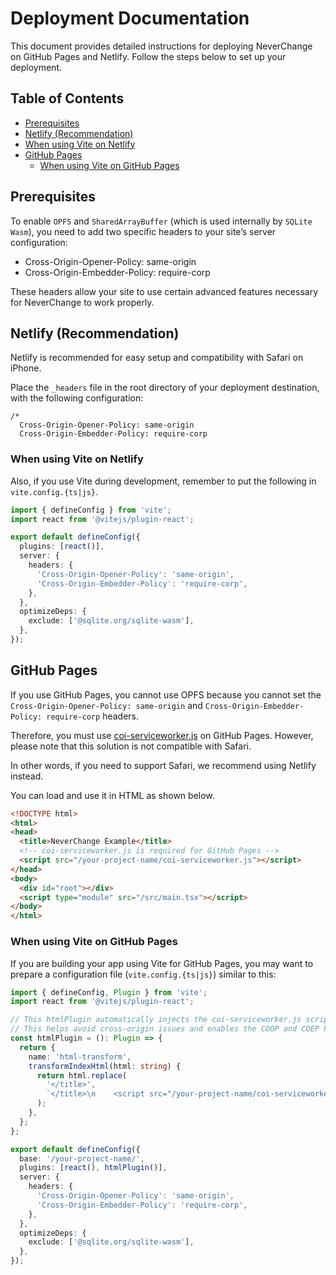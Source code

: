 # Deployment Documentation

This document provides detailed instructions for deploying NeverChange on GitHub Pages and Netlify. Follow the steps below to set up your deployment.

## Table of Contents
- [Prerequisites](#prerequisites)
- [Netlify (Recommendation)](#netlify-recommendation)
 - [When using Vite on Netlify](#when-using-vite-on-netlify)
- [GitHub Pages](#github-pages)
  - [When using Vite on GitHub Pages](#when-using-vite-on-github-pages)

## Prerequisites

To enable `OPFS` and `SharedArrayBuffer` (which is used internally by `SQLite Wasm`), you need to add two specific headers to your site’s server configuration:

* Cross-Origin-Opener-Policy: same-origin
* Cross-Origin-Embedder-Policy: require-corp

These headers allow your site to use certain advanced features necessary for NeverChange to work properly.

## Netlify (Recommendation)
Netlify is recommended for easy setup and compatibility with Safari on iPhone.

Place the `_headers` file in the root directory of your deployment destination, with the following configuration:

```
/*  
  Cross-Origin-Opener-Policy: same-origin
  Cross-Origin-Embedder-Policy: require-corp
```

### When using Vite on Netlify

Also, if you use Vite during development, remember to put the following in `vite.config.{ts|js}`.

```typescript
import { defineConfig } from 'vite';
import react from '@vitejs/plugin-react';

export default defineConfig({
  plugins: [react()],
  server: {
    headers: {
      'Cross-Origin-Opener-Policy': 'same-origin',
      'Cross-Origin-Embedder-Policy': 'require-corp',
    },
  },
  optimizeDeps: {
    exclude: ['@sqlite.org/sqlite-wasm'],
  },
});
```

## GitHub Pages
If you use GitHub Pages, you cannot use OPFS because you cannot set the `Cross-Origin-Opener-Policy: same-origin` and `Cross-Origin-Embedder-Policy: require-corp` headers.

Therefore, you must use [coi-serviceworker.js](https://github.com/gzuidhof/coi-serviceworker) on GitHub Pages. However, please note that this solution is not compatible with Safari.

In other words, if you need to support Safari, we recommend using Netlify instead.

You can load and use it in HTML as shown below.

```html
<!DOCTYPE html>
<html>
<head>
  <title>NeverChange Example</title>
  <!-- coi-serviceworker.js is required for GitHub Pages -->
  <script src="/your-project-name/coi-serviceworker.js"></script>
</head>
<body>
  <div id="root"></div>
  <script type="module" src="/src/main.tsx"></script>
</body>
</html>
```

### When using Vite on GitHub Pages

If you are building your app using Vite for GitHub Pages, you may want to prepare a configuration file (`vite.config.{ts|js}`) similar to this:

```typescript
import { defineConfig, Plugin } from 'vite';
import react from '@vitejs/plugin-react';

// This htmlPlugin automatically injects the coi-serviceworker.js script into the HTML <head>.
// This helps avoid cross-origin issues and enables the COOP and COEP headers required for OPFS.
const htmlPlugin = (): Plugin => {
  return {
    name: 'html-transform',
    transformIndexHtml(html: string) {
      return html.replace(
        '</title>',
        `</title>\n    <script src="/your-project-name/coi-serviceworker.js"></script>`,
      );
    },
  };
};

export default defineConfig({
  base: '/your-project-name/',
  plugins: [react(), htmlPlugin()],
  server: {
    headers: {
      'Cross-Origin-Opener-Policy': 'same-origin',
      'Cross-Origin-Embedder-Policy': 'require-corp',
    },
  },
  optimizeDeps: {
    exclude: ['@sqlite.org/sqlite-wasm'],
  },
});
```